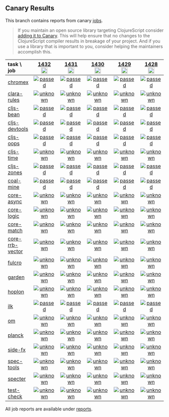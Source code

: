 ## Canary Results

This branch contains reports from canary [jobs](https://github.com/cljs-oss/canary/tree/jobs).

> If you maintain an open source library targeting ClojureScript consider [adding it to Canary](https://github.com/cljs-oss/canary/tree/master#how-to-participate). This will help ensure that no changes to the ClojureScript compiler results in breakage of your project. And if you use a library that is important to you, consider helping the maintainers accomplish this.

[//]: # (begin_overview_table)

| task \ job | <a href="reports/2020/06/09/job-001432-1.10.778-42bcb07b" title="job #1432&#xA;&#xA;job&#xA;&#xA;requested by BinaryAge Bot (@babot) on 2020-06-09T11:03:54Z">1432<br/><img width=20 height=20 src="https://avatars0.githubusercontent.com/u/1476765?v=4&s=60"></a> | <a href="reports/2020/06/08/job-001431-1.10.778-42bcb07b" title="job #1431&#xA;&#xA;job&#xA;&#xA;requested by BinaryAge Bot (@babot) on 2020-06-08T11:03:34Z">1431<br/><img width=20 height=20 src="https://avatars0.githubusercontent.com/u/1476765?v=4&s=60"></a> | <a href="reports/2020/06/07/job-001430-1.10.778-42bcb07b" title="job #1430&#xA;&#xA;job&#xA;&#xA;requested by BinaryAge Bot (@babot) on 2020-06-07T11:04:11Z">1430<br/><img width=20 height=20 src="https://avatars0.githubusercontent.com/u/1476765?v=4&s=60"></a> | <a href="reports/2020/06/06/job-001429-1.10.777-41180657" title="job #1429&#xA;&#xA;job&#xA;&#xA;requested by BinaryAge Bot (@babot) on 2020-06-06T11:03:36Z">1429<br/><img width=20 height=20 src="https://avatars0.githubusercontent.com/u/1476765?v=4&s=60"></a> | <a href="reports/2020/06/05/job-001428-1.10.775-946348da" title="job #1428&#xA;&#xA;job&#xA;&#xA;requested by BinaryAge Bot (@babot) on 2020-06-05T11:03:44Z">1428<br/><img width=20 height=20 src="https://avatars0.githubusercontent.com/u/1476765?v=4&s=60"></a> | <a href="reports/2020/06/04/job-001427-1.10.774-39709c96" title="job #1427&#xA;&#xA;job&#xA;&#xA;requested by BinaryAge Bot (@babot) on 2020-06-04T11:03:41Z">1427<br/><img width=20 height=20 src="https://avatars0.githubusercontent.com/u/1476765?v=4&s=60"></a> | <a href="reports/2020/06/03/job-001426-1.10.774-39709c96" title="job #1426&#xA;&#xA;job&#xA;&#xA;requested by BinaryAge Bot (@babot) on 2020-06-03T11:03:32Z">1426<br/><img width=20 height=20 src="https://avatars0.githubusercontent.com/u/1476765?v=4&s=60"></a> | <a href="reports/2020/06/02/job-001425-1.10.774-39709c96" title="job #1425&#xA;&#xA;job&#xA;&#xA;requested by BinaryAge Bot (@babot) on 2020-06-02T11:03:53Z">1425<br/><img width=20 height=20 src="https://avatars0.githubusercontent.com/u/1476765?v=4&s=60"></a> | <a href="reports/2020/06/01/job-001424-1.10.774-39709c96" title="job #1424&#xA;&#xA;job&#xA;&#xA;requested by BinaryAge Bot (@babot) on 2020-06-01T11:03:48Z">1424<br/><img width=20 height=20 src="https://avatars0.githubusercontent.com/u/1476765?v=4&s=60"></a> | <a href="reports/2020/05/31/job-001423-1.10.774-39709c96" title="job #1423&#xA;&#xA;job&#xA;&#xA;requested by BinaryAge Bot (@babot) on 2020-05-31T11:03:25Z">1423<br/><img width=20 height=20 src="https://avatars0.githubusercontent.com/u/1476765?v=4&s=60"></a> |
| :--- | :---: | :---: | :---: | :---: | :---: | :---: | :---: | :---: | :---: | :---: |
| [chromex](https://github.com/binaryage/chromex) | <a href="reports/2020/06/09/job-001432-1.10.778-42bcb07b#-chromex"><img title="passed" src="http://box.binaryage.com/s-passed.svg"><a> | <a href="reports/2020/06/08/job-001431-1.10.778-42bcb07b#-chromex"><img title="passed" src="http://box.binaryage.com/s-passed.svg"><a> | <a href="reports/2020/06/07/job-001430-1.10.778-42bcb07b#-chromex"><img title="passed" src="http://box.binaryage.com/s-passed.svg"><a> | <a href="reports/2020/06/06/job-001429-1.10.777-41180657#-chromex"><img title="passed" src="http://box.binaryage.com/s-passed.svg"><a> | <a href="reports/2020/06/05/job-001428-1.10.775-946348da#-chromex"><img title="passed" src="http://box.binaryage.com/s-passed.svg"><a> | <a href="reports/2020/06/04/job-001427-1.10.774-39709c96#-chromex"><img title="passed" src="http://box.binaryage.com/s-passed.svg"><a> | <a href="reports/2020/06/03/job-001426-1.10.774-39709c96#-chromex"><img title="passed" src="http://box.binaryage.com/s-passed.svg"><a> | <a href="reports/2020/06/02/job-001425-1.10.774-39709c96#-chromex"><img title="passed" src="http://box.binaryage.com/s-passed.svg"><a> | <a href="reports/2020/06/01/job-001424-1.10.774-39709c96#-chromex"><img title="passed" src="http://box.binaryage.com/s-passed.svg"><a> | <a href="reports/2020/05/31/job-001423-1.10.774-39709c96#-chromex"><img title="passed" src="http://box.binaryage.com/s-passed.svg"><a> |
| [clara-rules](https://github.com/cerner/clara-rules) | <a href="reports/2020/06/09/job-001432-1.10.778-42bcb07b#-clara-rules"><img title="unknown" src="http://box.binaryage.com/s-unknown.svg"><a> | <a href="reports/2020/06/08/job-001431-1.10.778-42bcb07b#-clara-rules"><img title="unknown" src="http://box.binaryage.com/s-unknown.svg"><a> | <a href="reports/2020/06/07/job-001430-1.10.778-42bcb07b#-clara-rules"><img title="unknown" src="http://box.binaryage.com/s-unknown.svg"><a> | <a href="reports/2020/06/06/job-001429-1.10.777-41180657#-clara-rules"><img title="unknown" src="http://box.binaryage.com/s-unknown.svg"><a> | <a href="reports/2020/06/05/job-001428-1.10.775-946348da#-clara-rules"><img title="unknown" src="http://box.binaryage.com/s-unknown.svg"><a> | <a href="reports/2020/06/04/job-001427-1.10.774-39709c96#-clara-rules"><img title="passed" src="http://box.binaryage.com/s-passed.svg"><a> | <a href="reports/2020/06/03/job-001426-1.10.774-39709c96#-clara-rules"><img title="passed" src="http://box.binaryage.com/s-passed.svg"><a> | <a href="reports/2020/06/02/job-001425-1.10.774-39709c96#-clara-rules"><img title="passed" src="http://box.binaryage.com/s-passed.svg"><a> | <a href="reports/2020/06/01/job-001424-1.10.774-39709c96#-clara-rules"><img title="passed" src="http://box.binaryage.com/s-passed.svg"><a> | <a href="reports/2020/05/31/job-001423-1.10.774-39709c96#-clara-rules"><img title="passed" src="http://box.binaryage.com/s-passed.svg"><a> |
| [cljs-bean](https://github.com/mfikes/cljs-bean) | <a href="reports/2020/06/09/job-001432-1.10.778-42bcb07b#-cljs-bean"><img title="passed" src="http://box.binaryage.com/s-passed.svg"><a> | <a href="reports/2020/06/08/job-001431-1.10.778-42bcb07b#-cljs-bean"><img title="passed" src="http://box.binaryage.com/s-passed.svg"><a> | <a href="reports/2020/06/07/job-001430-1.10.778-42bcb07b#-cljs-bean"><img title="passed" src="http://box.binaryage.com/s-passed.svg"><a> | <a href="reports/2020/06/06/job-001429-1.10.777-41180657#-cljs-bean"><img title="passed" src="http://box.binaryage.com/s-passed.svg"><a> | <a href="reports/2020/06/05/job-001428-1.10.775-946348da#-cljs-bean"><img title="passed" src="http://box.binaryage.com/s-passed.svg"><a> | <a href="reports/2020/06/04/job-001427-1.10.774-39709c96#-cljs-bean"><img title="passed" src="http://box.binaryage.com/s-passed.svg"><a> | <a href="reports/2020/06/03/job-001426-1.10.774-39709c96#-cljs-bean"><img title="passed" src="http://box.binaryage.com/s-passed.svg"><a> | <a href="reports/2020/06/02/job-001425-1.10.774-39709c96#-cljs-bean"><img title="passed" src="http://box.binaryage.com/s-passed.svg"><a> | <a href="reports/2020/06/01/job-001424-1.10.774-39709c96#-cljs-bean"><img title="passed" src="http://box.binaryage.com/s-passed.svg"><a> | <a href="reports/2020/05/31/job-001423-1.10.774-39709c96#-cljs-bean"><img title="passed" src="http://box.binaryage.com/s-passed.svg"><a> |
| [cljs-devtools](https://github.com/binaryage/cljs-devtools) | <a href="reports/2020/06/09/job-001432-1.10.778-42bcb07b#-cljs-devtools"><img title="passed" src="http://box.binaryage.com/s-passed.svg"><a> | <a href="reports/2020/06/08/job-001431-1.10.778-42bcb07b#-cljs-devtools"><img title="passed" src="http://box.binaryage.com/s-passed.svg"><a> | <a href="reports/2020/06/07/job-001430-1.10.778-42bcb07b#-cljs-devtools"><img title="passed" src="http://box.binaryage.com/s-passed.svg"><a> | <a href="reports/2020/06/06/job-001429-1.10.777-41180657#-cljs-devtools"><img title="passed" src="http://box.binaryage.com/s-passed.svg"><a> | <a href="reports/2020/06/05/job-001428-1.10.775-946348da#-cljs-devtools"><img title="passed" src="http://box.binaryage.com/s-passed.svg"><a> | <a href="reports/2020/06/04/job-001427-1.10.774-39709c96#-cljs-devtools"><img title="passed" src="http://box.binaryage.com/s-passed.svg"><a> | <a href="reports/2020/06/03/job-001426-1.10.774-39709c96#-cljs-devtools"><img title="passed" src="http://box.binaryage.com/s-passed.svg"><a> | <a href="reports/2020/06/02/job-001425-1.10.774-39709c96#-cljs-devtools"><img title="passed" src="http://box.binaryage.com/s-passed.svg"><a> | <a href="reports/2020/06/01/job-001424-1.10.774-39709c96#-cljs-devtools"><img title="passed" src="http://box.binaryage.com/s-passed.svg"><a> | <a href="reports/2020/05/31/job-001423-1.10.774-39709c96#-cljs-devtools"><img title="passed" src="http://box.binaryage.com/s-passed.svg"><a> |
| [cljs-oops](https://github.com/binaryage/cljs-oops) | <a href="reports/2020/06/09/job-001432-1.10.778-42bcb07b#-cljs-oops"><img title="passed" src="http://box.binaryage.com/s-passed.svg"><a> | <a href="reports/2020/06/08/job-001431-1.10.778-42bcb07b#-cljs-oops"><img title="passed" src="http://box.binaryage.com/s-passed.svg"><a> | <a href="reports/2020/06/07/job-001430-1.10.778-42bcb07b#-cljs-oops"><img title="passed" src="http://box.binaryage.com/s-passed.svg"><a> | <a href="reports/2020/06/06/job-001429-1.10.777-41180657#-cljs-oops"><img title="passed" src="http://box.binaryage.com/s-passed.svg"><a> | <a href="reports/2020/06/05/job-001428-1.10.775-946348da#-cljs-oops"><img title="passed" src="http://box.binaryage.com/s-passed.svg"><a> | <a href="reports/2020/06/04/job-001427-1.10.774-39709c96#-cljs-oops"><img title="passed" src="http://box.binaryage.com/s-passed.svg"><a> | <a href="reports/2020/06/03/job-001426-1.10.774-39709c96#-cljs-oops"><img title="passed" src="http://box.binaryage.com/s-passed.svg"><a> | <a href="reports/2020/06/02/job-001425-1.10.774-39709c96#-cljs-oops"><img title="passed" src="http://box.binaryage.com/s-passed.svg"><a> | <a href="reports/2020/06/01/job-001424-1.10.774-39709c96#-cljs-oops"><img title="failed" src="http://box.binaryage.com/s-failed.svg"><a> | <a href="reports/2020/05/31/job-001423-1.10.774-39709c96#-cljs-oops"><img title="failed" src="http://box.binaryage.com/s-failed.svg"><a> |
| [cljs-time](https://github.com/andrewmcveigh/cljs-time) | <a href="reports/2020/06/09/job-001432-1.10.778-42bcb07b#-cljs-time"><img title="unknown" src="http://box.binaryage.com/s-unknown.svg"><a> | <a href="reports/2020/06/08/job-001431-1.10.778-42bcb07b#-cljs-time"><img title="unknown" src="http://box.binaryage.com/s-unknown.svg"><a> | <a href="reports/2020/06/07/job-001430-1.10.778-42bcb07b#-cljs-time"><img title="unknown" src="http://box.binaryage.com/s-unknown.svg"><a> | <a href="reports/2020/06/06/job-001429-1.10.777-41180657#-cljs-time"><img title="unknown" src="http://box.binaryage.com/s-unknown.svg"><a> | <a href="reports/2020/06/05/job-001428-1.10.775-946348da#-cljs-time"><img title="unknown" src="http://box.binaryage.com/s-unknown.svg"><a> | <a href="reports/2020/06/04/job-001427-1.10.774-39709c96#-cljs-time"><img title="passed" src="http://box.binaryage.com/s-passed.svg"><a> | <a href="reports/2020/06/03/job-001426-1.10.774-39709c96#-cljs-time"><img title="passed" src="http://box.binaryage.com/s-passed.svg"><a> | <a href="reports/2020/06/02/job-001425-1.10.774-39709c96#-cljs-time"><img title="passed" src="http://box.binaryage.com/s-passed.svg"><a> | <a href="reports/2020/06/01/job-001424-1.10.774-39709c96#-cljs-time"><img title="passed" src="http://box.binaryage.com/s-passed.svg"><a> | <a href="reports/2020/05/31/job-001423-1.10.774-39709c96#-cljs-time"><img title="passed" src="http://box.binaryage.com/s-passed.svg"><a> |
| [cljs-zones](https://github.com/binaryage/cljs-zones) | <a href="reports/2020/06/09/job-001432-1.10.778-42bcb07b#-cljs-zones"><img title="passed" src="http://box.binaryage.com/s-passed.svg"><a> | <a href="reports/2020/06/08/job-001431-1.10.778-42bcb07b#-cljs-zones"><img title="passed" src="http://box.binaryage.com/s-passed.svg"><a> | <a href="reports/2020/06/07/job-001430-1.10.778-42bcb07b#-cljs-zones"><img title="passed" src="http://box.binaryage.com/s-passed.svg"><a> | <a href="reports/2020/06/06/job-001429-1.10.777-41180657#-cljs-zones"><img title="passed" src="http://box.binaryage.com/s-passed.svg"><a> | <a href="reports/2020/06/05/job-001428-1.10.775-946348da#-cljs-zones"><img title="passed" src="http://box.binaryage.com/s-passed.svg"><a> | <a href="reports/2020/06/04/job-001427-1.10.774-39709c96#-cljs-zones"><img title="passed" src="http://box.binaryage.com/s-passed.svg"><a> | <a href="reports/2020/06/03/job-001426-1.10.774-39709c96#-cljs-zones"><img title="passed" src="http://box.binaryage.com/s-passed.svg"><a> | <a href="reports/2020/06/02/job-001425-1.10.774-39709c96#-cljs-zones"><img title="passed" src="http://box.binaryage.com/s-passed.svg"><a> | <a href="reports/2020/06/01/job-001424-1.10.774-39709c96#-cljs-zones"><img title="failed" src="http://box.binaryage.com/s-failed.svg"><a> | <a href="reports/2020/05/31/job-001423-1.10.774-39709c96#-cljs-zones"><img title="failed" src="http://box.binaryage.com/s-failed.svg"><a> |
| [coal-mine](https://github.com/mfikes/coal-mine) | <a href="reports/2020/06/09/job-001432-1.10.778-42bcb07b#-coal-mine"><img title="passed" src="http://box.binaryage.com/s-passed.svg"><a> | <a href="reports/2020/06/08/job-001431-1.10.778-42bcb07b#-coal-mine"><img title="passed" src="http://box.binaryage.com/s-passed.svg"><a> | <a href="reports/2020/06/07/job-001430-1.10.778-42bcb07b#-coal-mine"><img title="passed" src="http://box.binaryage.com/s-passed.svg"><a> | <a href="reports/2020/06/06/job-001429-1.10.777-41180657#-coal-mine"><img title="passed" src="http://box.binaryage.com/s-passed.svg"><a> | <a href="reports/2020/06/05/job-001428-1.10.775-946348da#-coal-mine"><img title="passed" src="http://box.binaryage.com/s-passed.svg"><a> | <a href="reports/2020/06/04/job-001427-1.10.774-39709c96#-coal-mine"><img title="passed" src="http://box.binaryage.com/s-passed.svg"><a> | <a href="reports/2020/06/03/job-001426-1.10.774-39709c96#-coal-mine"><img title="passed" src="http://box.binaryage.com/s-passed.svg"><a> | <a href="reports/2020/06/02/job-001425-1.10.774-39709c96#-coal-mine"><img title="passed" src="http://box.binaryage.com/s-passed.svg"><a> | <a href="reports/2020/06/01/job-001424-1.10.774-39709c96#-coal-mine"><img title="passed" src="http://box.binaryage.com/s-passed.svg"><a> | <a href="reports/2020/05/31/job-001423-1.10.774-39709c96#-coal-mine"><img title="passed" src="http://box.binaryage.com/s-passed.svg"><a> |
| [core-async](https://github.com/clojure/core.async) | <a href="reports/2020/06/09/job-001432-1.10.778-42bcb07b#-core-async"><img title="unknown" src="http://box.binaryage.com/s-unknown.svg"><a> | <a href="reports/2020/06/08/job-001431-1.10.778-42bcb07b#-core-async"><img title="unknown" src="http://box.binaryage.com/s-unknown.svg"><a> | <a href="reports/2020/06/07/job-001430-1.10.778-42bcb07b#-core-async"><img title="unknown" src="http://box.binaryage.com/s-unknown.svg"><a> | <a href="reports/2020/06/06/job-001429-1.10.777-41180657#-core-async"><img title="unknown" src="http://box.binaryage.com/s-unknown.svg"><a> | <a href="reports/2020/06/05/job-001428-1.10.775-946348da#-core-async"><img title="unknown" src="http://box.binaryage.com/s-unknown.svg"><a> | <a href="reports/2020/06/04/job-001427-1.10.774-39709c96#-core-async"><img title="passed" src="http://box.binaryage.com/s-passed.svg"><a> | <a href="reports/2020/06/03/job-001426-1.10.774-39709c96#-core-async"><img title="passed" src="http://box.binaryage.com/s-passed.svg"><a> | <a href="reports/2020/06/02/job-001425-1.10.774-39709c96#-core-async"><img title="passed" src="http://box.binaryage.com/s-passed.svg"><a> | <a href="reports/2020/06/01/job-001424-1.10.774-39709c96#-core-async"><img title="passed" src="http://box.binaryage.com/s-passed.svg"><a> | <a href="reports/2020/05/31/job-001423-1.10.774-39709c96#-core-async"><img title="passed" src="http://box.binaryage.com/s-passed.svg"><a> |
| [core-logic](https://github.com/clojure/core.logic) | <a href="reports/2020/06/09/job-001432-1.10.778-42bcb07b#-core-logic"><img title="unknown" src="http://box.binaryage.com/s-unknown.svg"><a> | <a href="reports/2020/06/08/job-001431-1.10.778-42bcb07b#-core-logic"><img title="unknown" src="http://box.binaryage.com/s-unknown.svg"><a> | <a href="reports/2020/06/07/job-001430-1.10.778-42bcb07b#-core-logic"><img title="unknown" src="http://box.binaryage.com/s-unknown.svg"><a> | <a href="reports/2020/06/06/job-001429-1.10.777-41180657#-core-logic"><img title="unknown" src="http://box.binaryage.com/s-unknown.svg"><a> | <a href="reports/2020/06/05/job-001428-1.10.775-946348da#-core-logic"><img title="unknown" src="http://box.binaryage.com/s-unknown.svg"><a> | <a href="reports/2020/06/04/job-001427-1.10.774-39709c96#-core-logic"><img title="passed" src="http://box.binaryage.com/s-passed.svg"><a> | <a href="reports/2020/06/03/job-001426-1.10.774-39709c96#-core-logic"><img title="passed" src="http://box.binaryage.com/s-passed.svg"><a> | <a href="reports/2020/06/02/job-001425-1.10.774-39709c96#-core-logic"><img title="passed" src="http://box.binaryage.com/s-passed.svg"><a> | <a href="reports/2020/06/01/job-001424-1.10.774-39709c96#-core-logic"><img title="passed" src="http://box.binaryage.com/s-passed.svg"><a> | <a href="reports/2020/05/31/job-001423-1.10.774-39709c96#-core-logic"><img title="passed" src="http://box.binaryage.com/s-passed.svg"><a> |
| [core-match](https://github.com/clojure/core.match) | <a href="reports/2020/06/09/job-001432-1.10.778-42bcb07b#-core-match"><img title="unknown" src="http://box.binaryage.com/s-unknown.svg"><a> | <a href="reports/2020/06/08/job-001431-1.10.778-42bcb07b#-core-match"><img title="unknown" src="http://box.binaryage.com/s-unknown.svg"><a> | <a href="reports/2020/06/07/job-001430-1.10.778-42bcb07b#-core-match"><img title="unknown" src="http://box.binaryage.com/s-unknown.svg"><a> | <a href="reports/2020/06/06/job-001429-1.10.777-41180657#-core-match"><img title="unknown" src="http://box.binaryage.com/s-unknown.svg"><a> | <a href="reports/2020/06/05/job-001428-1.10.775-946348da#-core-match"><img title="unknown" src="http://box.binaryage.com/s-unknown.svg"><a> | <a href="reports/2020/06/04/job-001427-1.10.774-39709c96#-core-match"><img title="passed" src="http://box.binaryage.com/s-passed.svg"><a> | <a href="reports/2020/06/03/job-001426-1.10.774-39709c96#-core-match"><img title="passed" src="http://box.binaryage.com/s-passed.svg"><a> | <a href="reports/2020/06/02/job-001425-1.10.774-39709c96#-core-match"><img title="passed" src="http://box.binaryage.com/s-passed.svg"><a> | <a href="reports/2020/06/01/job-001424-1.10.774-39709c96#-core-match"><img title="passed" src="http://box.binaryage.com/s-passed.svg"><a> | <a href="reports/2020/05/31/job-001423-1.10.774-39709c96#-core-match"><img title="passed" src="http://box.binaryage.com/s-passed.svg"><a> |
| [core-rrb-vector](https://github.com/clojure/core.rrb-vector) | <a href="reports/2020/06/09/job-001432-1.10.778-42bcb07b#-core-rrb-vector"><img title="unknown" src="http://box.binaryage.com/s-unknown.svg"><a> | <a href="reports/2020/06/08/job-001431-1.10.778-42bcb07b#-core-rrb-vector"><img title="unknown" src="http://box.binaryage.com/s-unknown.svg"><a> | <a href="reports/2020/06/07/job-001430-1.10.778-42bcb07b#-core-rrb-vector"><img title="unknown" src="http://box.binaryage.com/s-unknown.svg"><a> | <a href="reports/2020/06/06/job-001429-1.10.777-41180657#-core-rrb-vector"><img title="unknown" src="http://box.binaryage.com/s-unknown.svg"><a> | <a href="reports/2020/06/05/job-001428-1.10.775-946348da#-core-rrb-vector"><img title="unknown" src="http://box.binaryage.com/s-unknown.svg"><a> | <a href="reports/2020/06/04/job-001427-1.10.774-39709c96#-core-rrb-vector"><img title="passed" src="http://box.binaryage.com/s-passed.svg"><a> | <a href="reports/2020/06/03/job-001426-1.10.774-39709c96#-core-rrb-vector"><img title="passed" src="http://box.binaryage.com/s-passed.svg"><a> | <a href="reports/2020/06/02/job-001425-1.10.774-39709c96#-core-rrb-vector"><img title="passed" src="http://box.binaryage.com/s-passed.svg"><a> | <a href="reports/2020/06/01/job-001424-1.10.774-39709c96#-core-rrb-vector"><img title="passed" src="http://box.binaryage.com/s-passed.svg"><a> | <a href="reports/2020/05/31/job-001423-1.10.774-39709c96#-core-rrb-vector"><img title="passed" src="http://box.binaryage.com/s-passed.svg"><a> |
| [fulcro](https://github.com/fulcrologic/fulcro) | <a href="reports/2020/06/09/job-001432-1.10.778-42bcb07b#-fulcro"><img title="unknown" src="http://box.binaryage.com/s-unknown.svg"><a> | <a href="reports/2020/06/08/job-001431-1.10.778-42bcb07b#-fulcro"><img title="unknown" src="http://box.binaryage.com/s-unknown.svg"><a> | <a href="reports/2020/06/07/job-001430-1.10.778-42bcb07b#-fulcro"><img title="unknown" src="http://box.binaryage.com/s-unknown.svg"><a> | <a href="reports/2020/06/06/job-001429-1.10.777-41180657#-fulcro"><img title="unknown" src="http://box.binaryage.com/s-unknown.svg"><a> | <a href="reports/2020/06/05/job-001428-1.10.775-946348da#-fulcro"><img title="unknown" src="http://box.binaryage.com/s-unknown.svg"><a> | <a href="reports/2020/06/04/job-001427-1.10.774-39709c96#-fulcro"><img title="passed" src="http://box.binaryage.com/s-passed.svg"><a> | <a href="reports/2020/06/03/job-001426-1.10.774-39709c96#-fulcro"><img title="passed" src="http://box.binaryage.com/s-passed.svg"><a> | <a href="reports/2020/06/02/job-001425-1.10.774-39709c96#-fulcro"><img title="passed" src="http://box.binaryage.com/s-passed.svg"><a> | <a href="reports/2020/06/01/job-001424-1.10.774-39709c96#-fulcro"><img title="passed" src="http://box.binaryage.com/s-passed.svg"><a> | <a href="reports/2020/05/31/job-001423-1.10.774-39709c96#-fulcro"><img title="passed" src="http://box.binaryage.com/s-passed.svg"><a> |
| [garden](https://github.com/noprompt/garden) | <a href="reports/2020/06/09/job-001432-1.10.778-42bcb07b#-garden"><img title="unknown" src="http://box.binaryage.com/s-unknown.svg"><a> | <a href="reports/2020/06/08/job-001431-1.10.778-42bcb07b#-garden"><img title="unknown" src="http://box.binaryage.com/s-unknown.svg"><a> | <a href="reports/2020/06/07/job-001430-1.10.778-42bcb07b#-garden"><img title="unknown" src="http://box.binaryage.com/s-unknown.svg"><a> | <a href="reports/2020/06/06/job-001429-1.10.777-41180657#-garden"><img title="unknown" src="http://box.binaryage.com/s-unknown.svg"><a> | <a href="reports/2020/06/05/job-001428-1.10.775-946348da#-garden"><img title="unknown" src="http://box.binaryage.com/s-unknown.svg"><a> | <a href="reports/2020/06/04/job-001427-1.10.774-39709c96#-garden"><img title="passed" src="http://box.binaryage.com/s-passed.svg"><a> | <a href="reports/2020/06/03/job-001426-1.10.774-39709c96#-garden"><img title="passed" src="http://box.binaryage.com/s-passed.svg"><a> | <a href="reports/2020/06/02/job-001425-1.10.774-39709c96#-garden"><img title="passed" src="http://box.binaryage.com/s-passed.svg"><a> | <a href="reports/2020/06/01/job-001424-1.10.774-39709c96#-garden"><img title="passed" src="http://box.binaryage.com/s-passed.svg"><a> | <a href="reports/2020/05/31/job-001423-1.10.774-39709c96#-garden"><img title="passed" src="http://box.binaryage.com/s-passed.svg"><a> |
| [hoplon](https://github.com/hoplon/hoplon) | <a href="reports/2020/06/09/job-001432-1.10.778-42bcb07b#-hoplon"><img title="unknown" src="http://box.binaryage.com/s-unknown.svg"><a> | <a href="reports/2020/06/08/job-001431-1.10.778-42bcb07b#-hoplon"><img title="unknown" src="http://box.binaryage.com/s-unknown.svg"><a> | <a href="reports/2020/06/07/job-001430-1.10.778-42bcb07b#-hoplon"><img title="unknown" src="http://box.binaryage.com/s-unknown.svg"><a> | <a href="reports/2020/06/06/job-001429-1.10.777-41180657#-hoplon"><img title="unknown" src="http://box.binaryage.com/s-unknown.svg"><a> | <a href="reports/2020/06/05/job-001428-1.10.775-946348da#-hoplon"><img title="unknown" src="http://box.binaryage.com/s-unknown.svg"><a> | <a href="reports/2020/06/04/job-001427-1.10.774-39709c96#-hoplon"><img title="passed" src="http://box.binaryage.com/s-passed.svg"><a> | <a href="reports/2020/06/03/job-001426-1.10.774-39709c96#-hoplon"><img title="passed" src="http://box.binaryage.com/s-passed.svg"><a> | <a href="reports/2020/06/02/job-001425-1.10.774-39709c96#-hoplon"><img title="passed" src="http://box.binaryage.com/s-passed.svg"><a> | <a href="reports/2020/06/01/job-001424-1.10.774-39709c96#-hoplon"><img title="passed" src="http://box.binaryage.com/s-passed.svg"><a> | <a href="reports/2020/05/31/job-001423-1.10.774-39709c96#-hoplon"><img title="passed" src="http://box.binaryage.com/s-passed.svg"><a> |
| [ilk](https://github.com/mfikes/ilk) | <a href="reports/2020/06/09/job-001432-1.10.778-42bcb07b#-ilk"><img title="passed" src="http://box.binaryage.com/s-passed.svg"><a> | <a href="reports/2020/06/08/job-001431-1.10.778-42bcb07b#-ilk"><img title="passed" src="http://box.binaryage.com/s-passed.svg"><a> | <a href="reports/2020/06/07/job-001430-1.10.778-42bcb07b#-ilk"><img title="passed" src="http://box.binaryage.com/s-passed.svg"><a> | <a href="reports/2020/06/06/job-001429-1.10.777-41180657#-ilk"><img title="passed" src="http://box.binaryage.com/s-passed.svg"><a> | <a href="reports/2020/06/05/job-001428-1.10.775-946348da#-ilk"><img title="passed" src="http://box.binaryage.com/s-passed.svg"><a> | <a href="reports/2020/06/04/job-001427-1.10.774-39709c96#-ilk"><img title="passed" src="http://box.binaryage.com/s-passed.svg"><a> | <a href="reports/2020/06/03/job-001426-1.10.774-39709c96#-ilk"><img title="passed" src="http://box.binaryage.com/s-passed.svg"><a> | <a href="reports/2020/06/02/job-001425-1.10.774-39709c96#-ilk"><img title="passed" src="http://box.binaryage.com/s-passed.svg"><a> | <a href="reports/2020/06/01/job-001424-1.10.774-39709c96#-ilk"><img title="passed" src="http://box.binaryage.com/s-passed.svg"><a> | <a href="reports/2020/05/31/job-001423-1.10.774-39709c96#-ilk"><img title="passed" src="http://box.binaryage.com/s-passed.svg"><a> |
| [om](https://github.com/omcljs/om) | <a href="reports/2020/06/09/job-001432-1.10.778-42bcb07b#-om"><img title="unknown" src="http://box.binaryage.com/s-unknown.svg"><a> | <a href="reports/2020/06/08/job-001431-1.10.778-42bcb07b#-om"><img title="unknown" src="http://box.binaryage.com/s-unknown.svg"><a> | <a href="reports/2020/06/07/job-001430-1.10.778-42bcb07b#-om"><img title="unknown" src="http://box.binaryage.com/s-unknown.svg"><a> | <a href="reports/2020/06/06/job-001429-1.10.777-41180657#-om"><img title="unknown" src="http://box.binaryage.com/s-unknown.svg"><a> | <a href="reports/2020/06/05/job-001428-1.10.775-946348da#-om"><img title="unknown" src="http://box.binaryage.com/s-unknown.svg"><a> | <a href="reports/2020/06/04/job-001427-1.10.774-39709c96#-om"><img title="passed" src="http://box.binaryage.com/s-passed.svg"><a> | <a href="reports/2020/06/03/job-001426-1.10.774-39709c96#-om"><img title="passed" src="http://box.binaryage.com/s-passed.svg"><a> | <a href="reports/2020/06/02/job-001425-1.10.774-39709c96#-om"><img title="passed" src="http://box.binaryage.com/s-passed.svg"><a> | <a href="reports/2020/06/01/job-001424-1.10.774-39709c96#-om"><img title="passed" src="http://box.binaryage.com/s-passed.svg"><a> | <a href="reports/2020/05/31/job-001423-1.10.774-39709c96#-om"><img title="passed" src="http://box.binaryage.com/s-passed.svg"><a> |
| [planck](https://github.com/planck-repl/planck) | <a href="reports/2020/06/09/job-001432-1.10.778-42bcb07b#-planck"><img title="unknown" src="http://box.binaryage.com/s-unknown.svg"><a> | <a href="reports/2020/06/08/job-001431-1.10.778-42bcb07b#-planck"><img title="unknown" src="http://box.binaryage.com/s-unknown.svg"><a> | <a href="reports/2020/06/07/job-001430-1.10.778-42bcb07b#-planck"><img title="unknown" src="http://box.binaryage.com/s-unknown.svg"><a> | <a href="reports/2020/06/06/job-001429-1.10.777-41180657#-planck"><img title="unknown" src="http://box.binaryage.com/s-unknown.svg"><a> | <a href="reports/2020/06/05/job-001428-1.10.775-946348da#-planck"><img title="unknown" src="http://box.binaryage.com/s-unknown.svg"><a> | <a href="reports/2020/06/04/job-001427-1.10.774-39709c96#-planck"><img title="passed" src="http://box.binaryage.com/s-passed.svg"><a> | <a href="reports/2020/06/03/job-001426-1.10.774-39709c96#-planck"><img title="passed" src="http://box.binaryage.com/s-passed.svg"><a> | <a href="reports/2020/06/02/job-001425-1.10.774-39709c96#-planck"><img title="passed" src="http://box.binaryage.com/s-passed.svg"><a> | <a href="reports/2020/06/01/job-001424-1.10.774-39709c96#-planck"><img title="passed" src="http://box.binaryage.com/s-passed.svg"><a> | <a href="reports/2020/05/31/job-001423-1.10.774-39709c96#-planck"><img title="passed" src="http://box.binaryage.com/s-passed.svg"><a> |
| [side-fx](https://github.com/cljsrn/side-fx) | <a href="reports/2020/06/09/job-001432-1.10.778-42bcb07b#-side-fx"><img title="unknown" src="http://box.binaryage.com/s-unknown.svg"><a> | <a href="reports/2020/06/08/job-001431-1.10.778-42bcb07b#-side-fx"><img title="unknown" src="http://box.binaryage.com/s-unknown.svg"><a> | <a href="reports/2020/06/07/job-001430-1.10.778-42bcb07b#-side-fx"><img title="unknown" src="http://box.binaryage.com/s-unknown.svg"><a> | <a href="reports/2020/06/06/job-001429-1.10.777-41180657#-side-fx"><img title="unknown" src="http://box.binaryage.com/s-unknown.svg"><a> | <a href="reports/2020/06/05/job-001428-1.10.775-946348da#-side-fx"><img title="unknown" src="http://box.binaryage.com/s-unknown.svg"><a> | <a href="reports/2020/06/04/job-001427-1.10.774-39709c96#-side-fx"><img title="passed" src="http://box.binaryage.com/s-passed.svg"><a> | <a href="reports/2020/06/03/job-001426-1.10.774-39709c96#-side-fx"><img title="passed" src="http://box.binaryage.com/s-passed.svg"><a> | <a href="reports/2020/06/02/job-001425-1.10.774-39709c96#-side-fx"><img title="passed" src="http://box.binaryage.com/s-passed.svg"><a> | <a href="reports/2020/06/01/job-001424-1.10.774-39709c96#-side-fx"><img title="passed" src="http://box.binaryage.com/s-passed.svg"><a> | <a href="reports/2020/05/31/job-001423-1.10.774-39709c96#-side-fx"><img title="passed" src="http://box.binaryage.com/s-passed.svg"><a> |
| [spec-tools](https://github.com/metosin/spec-tools) | <a href="reports/2020/06/09/job-001432-1.10.778-42bcb07b#-spec-tools"><img title="unknown" src="http://box.binaryage.com/s-unknown.svg"><a> | <a href="reports/2020/06/08/job-001431-1.10.778-42bcb07b#-spec-tools"><img title="unknown" src="http://box.binaryage.com/s-unknown.svg"><a> | <a href="reports/2020/06/07/job-001430-1.10.778-42bcb07b#-spec-tools"><img title="unknown" src="http://box.binaryage.com/s-unknown.svg"><a> | <a href="reports/2020/06/06/job-001429-1.10.777-41180657#-spec-tools"><img title="unknown" src="http://box.binaryage.com/s-unknown.svg"><a> | <a href="reports/2020/06/05/job-001428-1.10.775-946348da#-spec-tools"><img title="unknown" src="http://box.binaryage.com/s-unknown.svg"><a> | <a href="reports/2020/06/04/job-001427-1.10.774-39709c96#-spec-tools"><img title="passed" src="http://box.binaryage.com/s-passed.svg"><a> | <a href="reports/2020/06/03/job-001426-1.10.774-39709c96#-spec-tools"><img title="passed" src="http://box.binaryage.com/s-passed.svg"><a> | <a href="reports/2020/06/02/job-001425-1.10.774-39709c96#-spec-tools"><img title="passed" src="http://box.binaryage.com/s-passed.svg"><a> | <a href="reports/2020/06/01/job-001424-1.10.774-39709c96#-spec-tools"><img title="passed" src="http://box.binaryage.com/s-passed.svg"><a> | <a href="reports/2020/05/31/job-001423-1.10.774-39709c96#-spec-tools"><img title="passed" src="http://box.binaryage.com/s-passed.svg"><a> |
| [specter](https://github.com/nathanmarz/specter) | <a href="reports/2020/06/09/job-001432-1.10.778-42bcb07b#-specter"><img title="unknown" src="http://box.binaryage.com/s-unknown.svg"><a> | <a href="reports/2020/06/08/job-001431-1.10.778-42bcb07b#-specter"><img title="unknown" src="http://box.binaryage.com/s-unknown.svg"><a> | <a href="reports/2020/06/07/job-001430-1.10.778-42bcb07b#-specter"><img title="unknown" src="http://box.binaryage.com/s-unknown.svg"><a> | <a href="reports/2020/06/06/job-001429-1.10.777-41180657#-specter"><img title="unknown" src="http://box.binaryage.com/s-unknown.svg"><a> | <a href="reports/2020/06/05/job-001428-1.10.775-946348da#-specter"><img title="unknown" src="http://box.binaryage.com/s-unknown.svg"><a> | <a href="reports/2020/06/04/job-001427-1.10.774-39709c96#-specter"><img title="passed" src="http://box.binaryage.com/s-passed.svg"><a> | <a href="reports/2020/06/03/job-001426-1.10.774-39709c96#-specter"><img title="passed" src="http://box.binaryage.com/s-passed.svg"><a> | <a href="reports/2020/06/02/job-001425-1.10.774-39709c96#-specter"><img title="passed" src="http://box.binaryage.com/s-passed.svg"><a> | <a href="reports/2020/06/01/job-001424-1.10.774-39709c96#-specter"><img title="passed" src="http://box.binaryage.com/s-passed.svg"><a> | <a href="reports/2020/05/31/job-001423-1.10.774-39709c96#-specter"><img title="passed" src="http://box.binaryage.com/s-passed.svg"><a> |
| [test-check](https://github.com/clojure/test.check) | <a href="reports/2020/06/09/job-001432-1.10.778-42bcb07b#-test-check"><img title="unknown" src="http://box.binaryage.com/s-unknown.svg"><a> | <a href="reports/2020/06/08/job-001431-1.10.778-42bcb07b#-test-check"><img title="unknown" src="http://box.binaryage.com/s-unknown.svg"><a> | <a href="reports/2020/06/07/job-001430-1.10.778-42bcb07b#-test-check"><img title="unknown" src="http://box.binaryage.com/s-unknown.svg"><a> | <a href="reports/2020/06/06/job-001429-1.10.777-41180657#-test-check"><img title="unknown" src="http://box.binaryage.com/s-unknown.svg"><a> | <a href="reports/2020/06/05/job-001428-1.10.775-946348da#-test-check"><img title="unknown" src="http://box.binaryage.com/s-unknown.svg"><a> | <a href="reports/2020/06/04/job-001427-1.10.774-39709c96#-test-check"><img title="passed" src="http://box.binaryage.com/s-passed.svg"><a> | <a href="reports/2020/06/03/job-001426-1.10.774-39709c96#-test-check"><img title="passed" src="http://box.binaryage.com/s-passed.svg"><a> | <a href="reports/2020/06/02/job-001425-1.10.774-39709c96#-test-check"><img title="passed" src="http://box.binaryage.com/s-passed.svg"><a> | <a href="reports/2020/06/01/job-001424-1.10.774-39709c96#-test-check"><img title="passed" src="http://box.binaryage.com/s-passed.svg"><a> | <a href="reports/2020/05/31/job-001423-1.10.774-39709c96#-test-check"><img title="passed" src="http://box.binaryage.com/s-passed.svg"><a> |

[//]: # (end_overview_table)

All job reports are available under [reports](reports).
